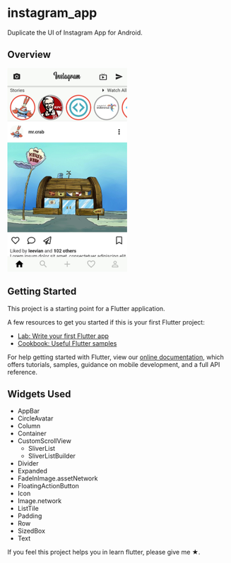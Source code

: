 # instagram_app

Duplicate the UI of Instagram App for Android.

## Overview

<img src="https://github.com/wakdyan/Flutter-Instagram-UI/blob/master/screenshot/Main%20Page.png?raw=true" width="271" height="462" />

## Getting Started

This project is a starting point for a Flutter application.

A few resources to get you started if this is your first Flutter project:

- [Lab: Write your first Flutter app](https://flutter.dev/docs/get-started/codelab)
- [Cookbook: Useful Flutter samples](https://flutter.dev/docs/cookbook)

For help getting started with Flutter, view our 
[online documentation](https://flutter.dev/docs), which offers tutorials, 
samples, guidance on mobile development, and a full API reference.

## Widgets Used
- AppBar
- CircleAvatar
- Column
- Container
- CustomScrollView
  * SliverList
  * SliverListBuilder
- Divider
- Expanded
- FadeInImage.assetNetwork
- FloatingActionButton
- Icon
- Image.network
- ListTile
- Padding
- Row
- SizedBox
- Text

If you feel this project helps you in learn flutter, please give me ★.
